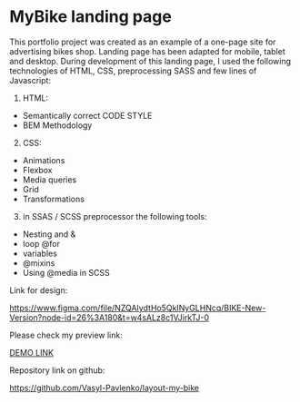 # MyBike landing page

This portfolio project was created as an example of a one-page site for advertising bikes shop.
Landing page has been adapted for mobile, tablet and desktop.
During development of this landing page, I used the following technologies of HTML, CSS, preprocessing SASS and few lines of Javascript:

1. HTML:
 - Semantically correct CODE STYLE
 - BEM Methodology

2. CSS:
  - Animations
  - Flexbox
  - Media queries
  - Grid
  - Transformations

3. in SSAS / SCSS preprocessor the following tools:
  - Nesting and &
  - loop @for
  - variables
  - @mixins
  - Using @media in SCSS

Link for design:

https://www.figma.com/file/NZQAIydtHo5QkINyGLHNcq/BIKE-New-Version?node-id=26%3A180&t=w4sALz8c1VJirkTJ-0

Please check my preview link:

[DEMO LINK](https://vasyl-pavlenko.github.io/layout-my-bike)

Repository link on github:

https://github.com/Vasyl-Pavlenko/layout-my-bike
